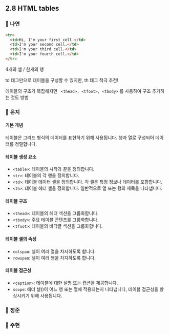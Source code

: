 ## 2.8 HTML tables

### 📝 나연

```html
<tr>
  <td>Hi, I'm your first cell.</td>
  <td>I'm your second cell.</td>
  <td>I'm your third cell.</td>
  <td>I'm your fourth cell.</td>
</tr>
```

4개의 셀 / 한개의 행

td 태그만으로 테이블을 구성할 수 있지만, th 태그 적극 추천!

테이블의 구조가 복잡해지면 ` <thead>, <tfoot>, <tbody>` 를 사용하여 구조 추가하는 것도 방법

### 📝 은지
#### 기본 개념

테이블은 그리드 형식의 데이터를 표현하기 위해 사용됩니다.
행과 열로 구성되어 데이터를 정렬합니다.
#### 테이블 생성 요소

- `<table>`: 테이블의 시작과 끝을 정의합니다.
- `<tr>`: 테이블의 각 행을 정의합니다.
- `<td>`: 테이블 데이터 셀을 정의합니다. 각 셀은 특정 정보나 데이터를 포함합니다.
- `<th>`: 테이블 헤더 셀을 정의합니다. 일반적으로 열 또는 행의 제목을 나타냅니다.
#### 테이블 구조

- `<thead>`: 테이블의 헤더 섹션을 그룹화합니다.
- `<tbody>`: 주요 테이블 콘텐츠를 그룹화합니다.
- `<tfoot>`: 테이블의 바닥글 섹션을 그룹화합니다.
#### 테이블 셀의 속성

- `colspan`: 셀이 여러 열을 차지하도록 합니다.
- `rowspan`: 셀이 여러 행을 차지하도록 합니다.
#### 테이블 접근성

- `<caption>`: 테이블에 대한 설명 또는 캡션을 제공합니다.
- `scope`: 헤더 셀(<th>)이 어느 행 또는 열에 적용되는지 나타냅니다, 테이블 접근성을 향상시키기 위해 사용됩니다.


### 📝 정준

### 📝 주현
